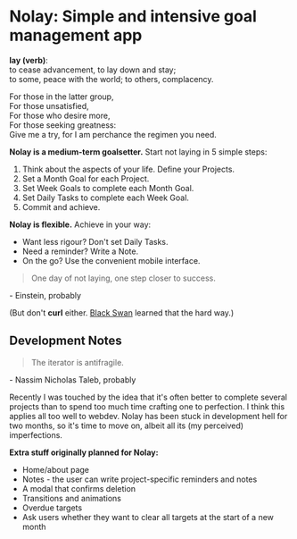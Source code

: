 # Nolay: Simple and intensive goal management app

**lay (verb)**:\
to cease advancement, to lay down and stay;\
to some, peace with the world; to others, complacency.

For those in the latter group,\
For those unsatisfied,\
For those who desire more,\
For those seeking greatness:\
Give me a try, for I am perchance the regimen you need.

**Nolay is a medium-term goalsetter.** Start not laying in 5 simple steps:

1. Think about the aspects of your life. Define your Projects.
2. Set a Month Goal for each Project.
3. Set Week Goals to complete each Month Goal.
4. Set Daily Tasks to complete each Week Goal.
5. Commit and achieve.

**Nolay is flexible.** Achieve in your way:

- Want less rigour? Don't set Daily Tasks.
- Need a reminder? Write a Note.
- On the go? Use the convenient mobile interface.

> One day of not laying, one step closer to success.

\- Einstein, probably

(But don't **curl** either. [Black Swan](<https://en.wikipedia.org/wiki/Black_Swan_(film)>) learned that the hard way.)

## Development Notes

> The iterator is antifragile.

\- Nassim Nicholas Taleb, probably

Recently I was touched by the idea that it's often better to complete several projects than to spend too much time crafting one to perfection. I think this applies all too well to webdev. Nolay has been stuck in development hell for two months, so it's time to move on, albeit all its (my perceived) imperfections.

**Extra stuff originally planned for Nolay:**
- Home/about page
- Notes - the user can write project-specific reminders and notes
- A modal that confirms deletion
- Transitions and animations
- Overdue targets
- Ask users whether they want to clear all targets at the start of a new month
